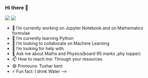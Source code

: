### Hi there 👋
<img src="https://github-readme-stats.vercel.app/api?username=Tushar9576&show_icons=true&count_private=true&theme=radical ">
<img  src="https://github-readme-stats.vercel.app/api/top-langs/?username=Tushar9576&theme=dark&hide_langs_below=1" />


- 🔭 I’m currently working on Jupyter Notebook and on Mathematics formulae
- 🌱 I’m currently learning Python
- 👯 I’m looking to collaborate on Machine Learning
- 🤔 I’m looking for help with 
- 💬 Ask me about Maths and Physics(board 95 marks ,phy topper)
- 📫 How to reach me: Through your resources
- 😄 Pronouns: Tushar kent 
- ⚡ Fun fact: I drink Water
-->
